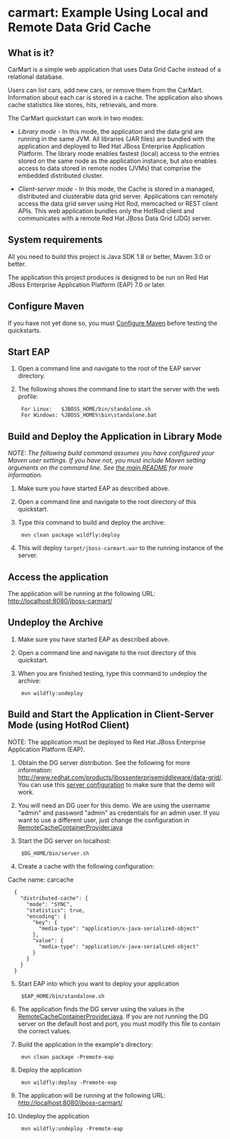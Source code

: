 # carmart: Example Using Local and Remote Data Grid Cache

## What is it?

CarMart is a simple web application that uses Data Grid Cache instead of a relational database.

Users can list cars, add new cars, or remove them from the CarMart. Information about each car is stored in a cache. The application also shows cache statistics like stores, hits, retrievals, and more.

The CarMart quickstart can work in two modes:

* _Library mode_  - In this mode, the application and the data grid are running in the same JVM. All libraries (JAR files) are bundled with the application and deployed to Red Hat JBoss Enterprise Application Platform. The library mode enables fastest (local) access to the entries stored on the same node as the application instance, but also enables access to data stored in remote nodes (JVMs) that comprise the embedded distributed cluster.

* _Client-server mode_ - In this mode, the Cache is stored in  a managed, distributed and clusterable data grid server.  Applications can remotely access the data grid server using Hot Rod, memcached or REST client APIs. This web application bundles only the HotRod client and communicates with a remote Red Hat JBoss Data Grid (JDG) server.


## System requirements

All you need to build this project is Java SDK 1.8 or better, Maven 3.0 or better.

The application this project produces is designed to be run on Red Hat JBoss Enterprise Application Platform (EAP) 7.0 or later.


## Configure Maven

If you have not yet done so, you must [Configure Maven](https://github.com/jboss-developer/jboss-developer-shared-resources/blob/master/guides/CONFIGURE_MAVEN.md#configure-maven-to-build-and-deploy-the-quickstarts) before testing the quickstarts.


## Start EAP

1. Open a command line and navigate to the root of the EAP server directory.
2. The following shows the command line to start the server with the web profile:

        For Linux:   $JBOSS_HOME/bin/standalone.sh
        For Windows: %JBOSS_HOME%\bin\standalone.bat


## Build and Deploy the Application in Library Mode

_NOTE: The following build command assumes you have configured your Maven user settings. If you have not, you must include Maven setting arguments on the command line. See [the main README](../README.md) for more information._

1. Make sure you have started EAP as described above.
2. Open a command line and navigate to the root directory of this quickstart.
3. Type this command to build and deploy the archive:

        mvn clean package wildfly:deploy

4. This will deploy `target/jboss-carmart.war` to the running instance of the server.


## Access the application

The application will be running at the following URL: <http://localhost:8080/jboss-carmart/>


## Undeploy the Archive

1. Make sure you have started EAP as described above.
2. Open a command line and navigate to the root directory of this quickstart.
3. When you are finished testing, type this command to undeploy the archive:

        mvn wildfly:undeploy


## Build and Start the Application in Client-Server Mode (using HotRod Client)

NOTE: The application must be deployed to Red Hat JBoss Enterprise Application Platform (EAP).

1. Obtain the DG server distribution. See the following for more information: <http://www.redhat.com/products/jbossenterprisemiddleware/data-grid/>. You can use this [server configuration](datagrid/infinispan.xml) to make sure that the demo will work.

2. You will need an DG user for this demo. We are using the username "admin" and password "admin" as credentials for an admin user. If you want to use a different user, just change the configuration in [RemoteCacheContainerProvider.java](src/remote/java/org/jboss/as/quickstarts/datagrid/carmart/session/RemoteCacheContainerProvider.java)

3. Start the DG server on localhost:

        $DG_HOME/bin/server.sh

4. Create a cache with the following configuration:

Cache name: carcache


      {
        "distributed-cache": {
          "mode": "SYNC",
          "statistics": true,
          "encoding": {
            "key": {
              "media-type": "application/x-java-serialized-object"
            },
            "value": {
              "media-type": "application/x-java-serialized-object"
            }
          }
        }
      }


5. Start EAP into which you want to deploy your application

        $EAP_HOME/bin/standalone.sh

5. The application finds the DG server using the values in the [RemoteCacheContainerProvider.java](src/remote/java/org/jboss/as/quickstarts/datagrid/carmart/session/RemoteCacheContainerProvider.java). If you are not running the DG server on the default host and port, you must modify this file to contain the correct values.

6. Build the application in the example's directory:

        mvn clean package -Premote-eap

7. Deploy the application

        mvn wildfly:deploy -Premote-eap

8. The application will be running at the following URL: <http://localhost:8080/jboss-carmart/>

9. Undeploy the application

        mvn wildfly:undeploy -Premote-eap
